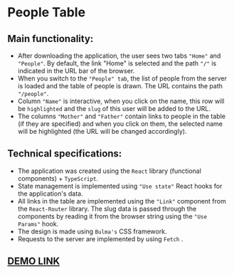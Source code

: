 # People Table

## Main functionality:
- After downloading the application, the user sees two tabs `"Home"` and `"People"`. By default, the link "Home" is selected and the path `"/"` is indicated in the URL bar of the browser.
- When you switch to the `"People" tab`, the list of people from the server is loaded and the table of people is drawn. The URL contains the path `"/people"`.
- Column `"Name"` is interactive, when you click on the name, this row will be `highlighted` and the `slug` of this user will be added to the URL.
- The columns `"Mother"` and `"Father"` contain links to people in the table (if they are specified) and when you click on them, the selected name will be highlighted (the URL will be changed accordingly).

## Technical specifications:
 - The application was created using the `React` library (functional components) + `TypeScript`.
 - State management is implemented using `"Use state"` React hooks for the application's data.
 - All links in the table are implemented using the `"Link"` component from the `React-Router` library. The slug data is passed through the components by reading it from the browser string using the `"Use Params"` hook.
 - The design is made using `Bulma's` CSS framework.
 - Requests to the server are implemented by using `Fetch` .

## [DEMO LINK](https://illnino380.github.io/react_people-table-basics/)
